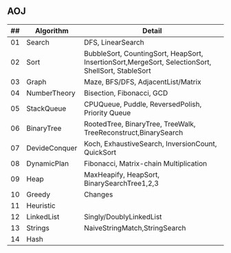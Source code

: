 
## AOJ

| ## |  Algorithm   | Detail |
|----|--------------|---|
| 01 | Search       | DFS, LinearSearch |
| 02 | Sort         | BubbleSort, CountingSort, HeapSort, InsertionSort,MergeSort, SelectionSort, ShellSort, StableSort|
| 03 | Graph        | Maze, BFS/DFS, AdjacentList/Matrix |
| 04 | NumberTheory | Bisection, Fibonacci, GCD  |
| 05 | StackQueue   | CPUQueue, Puddle, ReversedPolish, Priority Queue |
| 06 | BinaryTree   | RootedTree, BinaryTree, TreeWalk, TreeReconstruct,BinarySearch |
| 07 | DevideConquer| Koch, ExhaustiveSearch, InversionCount, QuickSort |
| 08 | DynamicPlan  | Fibonacci, Matrix-chain Multiplication |
| 09 | Heap         | MaxHeapify, HeapSort, BinarySearchTree1,2,3 |
| 10 | Greedy       | Changes |
| 11 | Heuristic    |  |
| 12 | LinkedList   | Singly/DoublyLinkedList |
| 13 | Strings      | NaiveStringMatch,StringSearch |
| 14 | Hash         |  |
